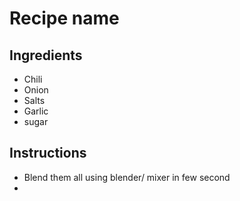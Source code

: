 # Recipe name

## Ingredients

- Chili
- Onion
- Salts
- Garlic
- sugar


## Instructions

- Blend them all using blender/ mixer in few second
- 
